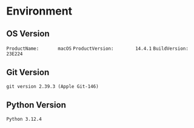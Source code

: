 # Environment
## OS Version
`ProductName:		macOS`
`ProductVersion:		14.4.1`
`BuildVersion:		23E224`

## Git Version
`git version 2.39.3 (Apple Git-146)`

## Python Version
`Python 3.12.4`


